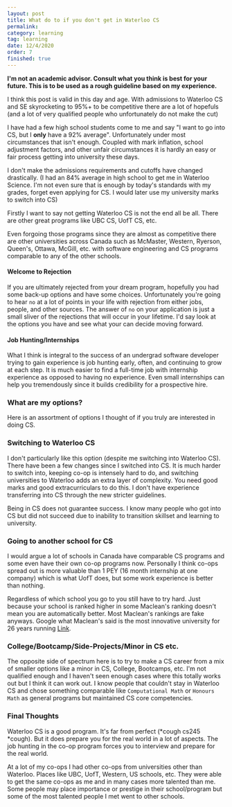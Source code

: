 ```yaml
---
layout: post
title: What do to if you don't get in Waterloo CS
permalink:
category: learning
tag: learning
date: 12/4/2020
order: 7
finished: true
---
```


**I'm not an academic advisor. Consult what you think is best for your future. This is to be used as a rough guideline based on my experience.**

I think this post is valid in this day and age. With admissions to Waterloo CS and SE skyrocketing to 95%+ to be competitive there are a lot of hopefuls (and a lot of very qualified people who unfortunately do not make the cut)

I have had a few high school students come to me and say "I want to go into CS, but I **only** have a 92% average". Unfortunately under most circumstances that isn't enough. Coupled with mark inflation, school adjustment factors, and other unfair circumstances it is hardly an easy or fair process getting into university these days.

I don't make the admissions requirements and cutoffs have changed drastically. (I had an 84% average in high school to get me in Waterloo Science. I'm not even sure that is enough by today's standards with my grades, forget even applying for CS. I would later use my university marks to switch into CS)

Firstly I want to say not getting Waterloo CS is not the end all be all. There are other great programs like UBC CS, UofT CS, etc.

Even forgoing those programs since they are almost as competitive there are other universities across Canada such as McMaster, Western, Ryerson, Queen's, Ottawa, McGill, etc. with software engineering and CS programs comparable to any of the other schools.

#### Welcome to Rejection

If you are ultimately rejected from your dream program, hopefully you had some back-up options and have some choices. Unfortunately you're going to hear `no` at a lot of points in your life with rejection from either jobs, people, and other sources. The answer of `no` on your application is just a small sliver of the rejections that will occur in your lifetime. I'd say look at the options you have and see what your can decide moving forward.

#### Job Hunting/Internships

What I think is integral to the success of an undergrad software developer trying to gain experience is job hunting early, often, and continuing to grow at each step. It is much easier to find a full-time job with internship experience as opposed to having no experience. Even small internships can help you tremendously since it builds credibility for a prospective hire.

### What are my options?

Here is an assortment of options I thought of if you truly are interested in doing CS.

### Switching to Waterloo CS

I don't particularly like this option (despite me switching into Waterloo CS). There have been a few changes since I switched into CS. It is much harder to switch into, keeping co-op is intensely hard to do, and switching universities to Waterloo adds an extra layer of complexity. You need good marks and good extracurriculars to do this. I don't have experience transferring into CS through the new stricter guidelines.

Being in CS does not guarantee success. I know many people who got into CS but did not succeed due to inability to transition skillset and learning to university.

### Going to another school for CS

I would argue a lot of schools in Canada have comparable CS programs and some even have their own co-op programs now. Personally I think co-ops spread out is more valuable than 1 PEY (16 month internship at one company) which is what UofT does, but some work experience is better than nothing.

Regardless of which school you go to you still have to try hard. Just because your school is ranked higher in some Maclean's ranking doesn't mean you are automatically better. Most Maclean's rankings are fake anyways. Google what Maclean's said is the most innovative university for 26 years running [Link](https://uwaterloo.ca/water-institute/news/macleans-names-waterloo-canadas-most-innovative-university).

### College/Bootcamp/Side-Projects/Minor in CS etc.

The opposite side of spectrum here is to try to make a CS career from a mix of smaller options like a minor in CS, College, Bootcamps, etc. I'm not qualified enough and I haven't seen enough cases where this totally works out but I think it can work out. I know people that couldn't stay in Waterloo CS and chose something comparable like `Computational Math` or `Honours Math` as general programs but maintained CS core competencies.

### Final Thoughts

Waterloo CS is a good program. It's far from perfect (\*cough cs245 \*cough). But it does prepare you for the real world in a lot of aspects. The job hunting in the co-op program forces you to interview and prepare for the real world.

At a lot of my co-ops I had other co-ops from universities other than Waterloo. Places like UBC, UofT, Western, US schools, etc. They were able to get the same co-ops as me and in many cases more talented than me. Some people may place importance or prestige in their school/program but some of the most talented people I met went to other schools.

